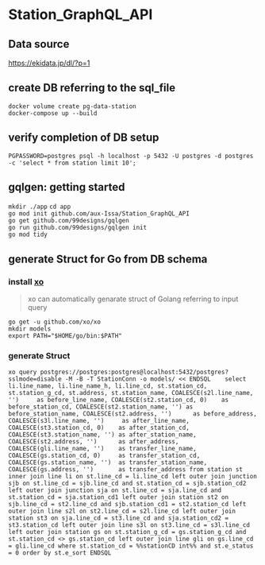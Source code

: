 # Station_GraphQL_API
## Data source
https://ekidata.jp/dl/?p=1
## create DB referring to the sql_file
`docker volume create pg-data-station`  
`docker-compose up --build`
## verify completion of DB setup
`PGPASSWORD=postgres psql -h localhost -p 5432 -U postgres -d postgres -c 'select * from station limit 10';`
## gqlgen: getting started 
`mkdir ./app`
`cd app`  
`go mod init github.com/aux-Issa/Station_GraphQL_API`  
`go get github.com/99designs/gqlgen`  
`go run github.com/99designs/gqlgen init`  
`go mod tidy`  

## generate Struct for Go from DB schema
### install [xo](https://github.com/xo/xo)
> xo can automatically genarate struct of Golang referring to input query  

`go get -u github.com/xo/xo`  
`mkdir models`  
`export PATH="$HOME/go/bin:$PATH"`  
### generate Struct  

`xo query postgres://postgres:postgres@localhost:5432/postgres?sslmode=disable -M -B -T StationConn -o models/ << ENDSQL   
select li.line_name,
       li.line_name_h,
       li.line_cd,
       st.station_cd,
       st.station_g_cd,
       st.address,
       st.station_name,
       COALESCE(s2l.line_name, '')     as before_line_name,
       COALESCE(st2.station_cd, 0)    as before_station_cd,
       COALESCE(st2.station_name, '') as before_station_name,
       COALESCE(st2.address, '')      as before_address,
       COALESCE(s3l.line_name, '')     as after_line_name,
       COALESCE(st3.station_cd, 0)    as after_station_cd,
       COALESCE(st3.station_name, '') as after_station_name,
       COALESCE(st2.address, '')      as after_address,
       COALESCE(gli.line_name, '')    as transfer_line_name,
       COALESCE(gs.station_cd, 0)     as transfer_station_cd,
       COALESCE(gs.station_name, '')  as transfer_station_name,
       COALESCE(gs.address, '')       as transfer_address
from station st
         inner join line li on st.line_cd = li.line_cd
         left outer join junction sjb on st.line_cd = sjb.line_cd and st.station_cd = sjb.station_cd2
         left outer join junction sja on st.line_cd = sja.line_cd and st.station_cd = sja.station_cd1
         left outer join station st2 on sjb.line_cd = st2.line_cd and sjb.station_cd1 = st2.station_cd
         left outer join line s2l on st2.line_cd = s2l.line_cd
         left outer join station st3 on sja.line_cd = st3.line_cd and sja.station_cd2 = st3.station_cd
         left outer join line s3l on st3.line_cd = s3l.line_cd
         left outer join station gs on st.station_g_cd = gs.station_g_cd and st.station_cd <> gs.station_cd
         left outer join line gli on gs.line_cd = gli.line_cd
where st.station_cd = %%stationCD int%%
  and st.e_status = 0
order by st.e_sort
ENDSQL  `

